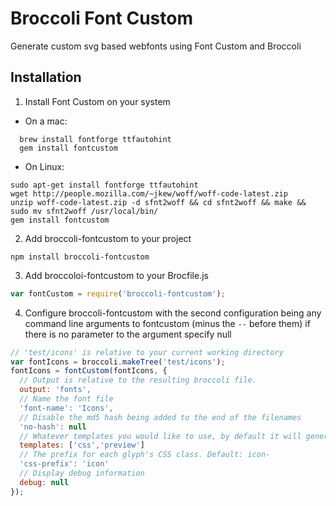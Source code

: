 # Broccoli Font Custom

Generate custom svg based webfonts using Font Custom and Broccoli

## Installation

1. Install Font Custom on your system
  * On a mac:
```
  brew install fontforge ttfautohint
  gem install fontcustom
```
  * On Linux:
```
sudo apt-get install fontforge ttfautohint
wget http://people.mozilla.com/~jkew/woff/woff-code-latest.zip
unzip woff-code-latest.zip -d sfnt2woff && cd sfnt2woff && make && sudo mv sfnt2woff /usr/local/bin/
gem install fontcustom
```

2. Add broccoli-fontcustom to your project
```
npm install broccoli-fontcustom
```

3. Add broccoloi-fontcustom to your Brocfile.js
```javascript
var fontCustom = require('broccoli-fontcustom');
```

4. Configure broccoli-fontcustom with the second configuration being any command line arguments to fontcustom (minus the `--` before them) if there is no parameter to the argument specify null
```javascript
// 'test/icons' is relative to your current working directory
var fontIcons = broccoli.makeTree('test/icons');
fontIcons = fontCustom(fontIcons, {
  // Output is relative to the resulting broccoli file.
  output: 'fonts',
  // Name the font file
  'font-name': 'Icons',
  // Disable the md5 hash being added to the end of the filenames
  'no-hash': null
  // Whatever templates you would like to use, by default it will generate `preview` and `css` templates
  templates: ['css','preview']
  // The prefix for each glyph's CSS class. Default: icon-
  'css-prefix': 'icon'
  // Display debug information
  debug: null
});
```